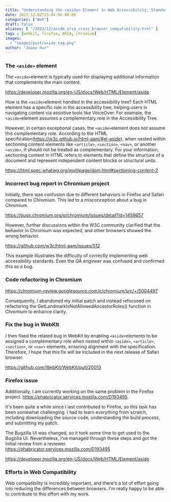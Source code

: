 ```yaml
---
title: "Understanding the <aside> Element in Web Accessibility: Standards, Challenges, and Cross-Browser Compatibility"
date: 2023-12-02T23:04:56-08:00
categories: ["Web"]
draft: false
aliases: [ "/2023/12/aside_aria_cross_browser_compatibility.html" ]
tags : [webkit, firefox, ARIA, chromium]
images:
  - "images/post/aside_tag.png"
author: "Joone Hur"
---
```


### The `<aside>` element
The `<aside>`element is typically used for displaying additional information that complements the main content.

https://developer.mozilla.org/en-US/docs/Web/HTML/Element/aside

How is the `<aside>`element handled in the accessibility tree?
Each HTML element has a specific role in the accessibility tree, helping users in navigating content via assistive tools like VoiceOver.  For example, the `<aside>`element assumes a complementary role in the Accessibility Tree.


However, in certain exceptional cases, the `<aside>`element does not assume this complementary role. According to the HTML specification(https://w3c.github.io/html-aam/#el-aside), when nested within sectioning content elements like `<article>`, `<section>`, `<nav>`, or another `<aside>`, it should not be treated as complementary. For your information, sectioning content in HTML refers to elements that define the structure of a document and represent independent content blocks or structural units.

https://html.spec.whatwg.org/multipage/dom.html#sectioning-content-2

### Incorrect bug report in Chromium project
Initially, there was confusion due to different behaviors in Firefox and Safari compared to Chromium. This led to a misconception about a bug in Chromium.

https://bugs.chromium.org/p/chromium/issues/detail?id=1459657

However, further discussions within the W3C community clarified that the behavior in Chromium was expected, and other browsers showed the wrong behavior.

https://github.com/w3c/html-aam/issues/512

This example illustrates the difficulty of correctly implementing web accessibility standards.
Even the QA engineer was confused and confirmed this as a bug.

### Code refactoring in Chromium
https://chromium-review.googlesource.com/c/chromium/src/+/5004497

Consequently, I abandoned my initial patch and instead refocused on refactoring the GetLandmarkIsNotAllowedAncestorRoles() function in Chromium to enhance clarity.

### Fix the bug in WebKIt
I then fixed the related bug in WebKit by enabling `<aside>`elements to be assigned a complementary role when nested within `<aside>`, `<article>`, `<section>`, or `<nav>` elements, ensuring alignment with the specification. Therefore, I hope that this fix will be included in the next release of Safari browser.

https://github.com/WebKit/WebKit/pull/20013

### Firefox issue
Additionally, I am currently working on the same problem in the Firefox project.
https://phabricator.services.mozilla.com/D193495

It's been quite a while since I last contributed to Firefox, so this task has been somewhat challenging. I had to learn everything from scratch, including downloading the source code, understanding the build process, and submitting  my patch. 

The Bugzilla UI was changed, so it took some time to get used to the Bugzilla UI. Nevertheless, I‘ve managed through these steps and got the initial review from a reviewer.
https://phabricator.services.mozilla.com/D193495

https://developer.mozilla.org/en-US/docs/Web/HTML/Element/aside

### Efforts in Web Compatibility
Web compatibility is incredibly important, and there's a lot of effort going into reducing the differences between browsers. I'm really happy to be able to contribute to this effort with my work.


